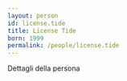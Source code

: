 ```yaml
---
layout: person
id: license.tide
title: License Tide
born: 1999
permalink: /people/license.tide
---
```


Dettagli della persona 